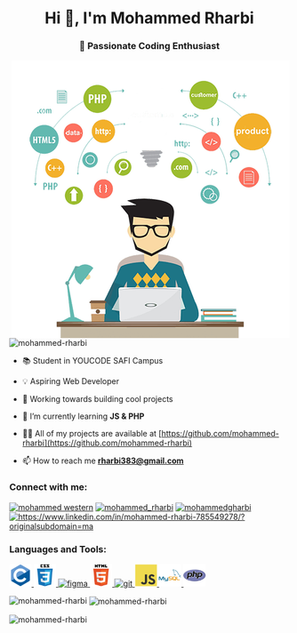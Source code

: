 <h1 align="center">Hi 👋, I'm Mohammed Rharbi</h1>
<h3 align="center">🚀 Passionate Coding Enthusiast</h3>
<img align="right" alt="Coding" width="500" src="pngwing.com.png">
<p align="left"> <img src="https://komarev.com/ghpvc/?username=mohammed-rharbi&label=Profile%20views&color=0e75b6&style=flat" alt="mohammed-rharbi" /> </p>


- 📚 Student in YOUCODE  SAFI Campus

- 💡 Aspiring Web Developer

- 🎯 Working towards building cool projects

- 🌱 I’m currently learning **JS & PHP**

- 👨‍💻 All of my projects are available at [https://github.com/mohammed-rharbi](https://github.com/mohammed-rharbi)

- 📫 How to reach me **rharbi383@gmail.com**

<h3 align="left">Connect with me:</h3>
<p align="left">
<a href="https://fb.com/mohammed western" target="blank"><img align="center" src="https://raw.githubusercontent.com/rahuldkjain/github-profile-readme-generator/master/src/images/icons/Social/facebook.svg" alt="mohammed western" height="30" width="40" /></a>
<a href="https://instagram.com/mohammed_rharbi" target="blank"><img align="center" src="https://raw.githubusercontent.com/rahuldkjain/github-profile-readme-generator/master/src/images/icons/Social/instagram.svg" alt="mohammed_rharbi" height="30" width="40" /></a>
<a href="https://discord.gg/mohammedgharbi" target="blank"><img align="center" src="https://raw.githubusercontent.com/rahuldkjain/github-profile-readme-generator/master/src/images/icons/Social/discord.svg" alt="mohammedgharbi" height="30" width="40" /></a>
 <a href="https://linkedin.com/in/https://www.linkedin.com/in/mohammed-rharbi-785549278/?originalsubdomain=ma" target="blank"><img align="center" src="https://raw.githubusercontent.com/rahuldkjain/github-profile-readme-generator/master/src/images/icons/Social/linked-in-alt.svg" alt="https://www.linkedin.com/in/mohammed-rharbi-785549278/?originalsubdomain=ma" height="30" width="40" /></a>
</p>


<h3 align="left">Languages and Tools:</h3>
<p align="left"> <a href="https://www.cprogramming.com/" target="_blank" rel="noreferrer"> <img src="https://raw.githubusercontent.com/devicons/devicon/master/icons/c/c-original.svg" alt="c" width="40" height="40"/> </a> <a href="https://www.w3schools.com/css/" target="_blank" rel="noreferrer"> <img src="https://raw.githubusercontent.com/devicons/devicon/master/icons/css3/css3-original-wordmark.svg" alt="css3" width="40" height="40"/> </a> <a href="https://www.figma.com/" target="_blank" rel="noreferrer"> <img src="https://www.vectorlogo.zone/logos/figma/figma-icon.svg" alt="figma" width="40" height="40"/> </a> <a href="https://www.w3.org/html/" target="_blank" rel="noreferrer"> <img src="https://raw.githubusercontent.com/devicons/devicon/master/icons/html5/html5-original-wordmark.svg" alt="html5" width="40" height="40"/> </a>
 <a href="https://git-scm.com/" target="_blank" rel="noreferrer"> <img src="https://www.vectorlogo.zone/logos/git-scm/git-scm-icon.svg" alt="git" width="40" height="40"/> </a> <a href="https://developer.mozilla.org/en-US/docs/Web/JavaScript" target="_blank" rel="noreferrer"> <img src="https://raw.githubusercontent.com/devicons/devicon/master/icons/javascript/javascript-original.svg" alt="javascript" width="40" height="40"/> </a> <a href="https://www.mysql.com/" target="_blank" rel="noreferrer"> <img src="https://raw.githubusercontent.com/devicons/devicon/master/icons/mysql/mysql-original-wordmark.svg" alt="mysql" width="40" height="40"/> </a> <a href="https://www.php.net" target="_blank" rel="noreferrer"> <img src="https://raw.githubusercontent.com/devicons/devicon/master/icons/php/php-original.svg" alt="php" width="40" height="40"/> </a>
</p>


<p><img align="left" src="https://github-readme-stats.vercel.app/api/top-langs?username=mohammed-rharbi&show_icons=true&theme=highcontrast&locale=en&layout=compact" alt="mohammed-rharbi" /></p>

<p>&nbsp;<img align="center" src="https://github-readme-stats.vercel.app/api?username=mohammed-rharbi&show_icons=true&theme=highcontrast&locale=en" alt="mohammed-rharbi" /></p>

<p><img align="center" src="https://github-readme-streak-stats.herokuapp.com/?user=mohammed-rharbi&theme=highcontrast" alt="mohammed-rharbi" /></p>
